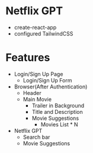  # Netflix GPT
  - create-react-app
  - configured TailwindCSS

  # Features
  - Login/Sign Up Page
    - Login/Sign Up Form
  - Browser(After Authentication)
    - Header
    - Main Movie
        - Trailer in Background
        - Title and Description
        - Movie Suggestions
            - Movies List * N
- Netflix GPT
    - Search bar
    - Movie Suggestions
